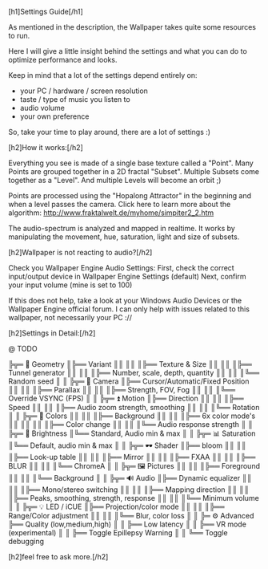 [h1]Settings Guide[/h1]

As mentioned in the description, the Wallpaper takes quite some resources to run.

Here I will give a little insight behind the settings and what you can do to optimize performance and looks.

Keep in mind that a lot of the settings depend entirely on:

- your PC / hardware / screen resolution
- taste / type of music you listen to
- audio volume
- your own preference

So, take your time to play around, there are a lot of settings :)

[h2]How it works:[/h2]

Everything you see is made of a single base texture called a "Point".
Many Points are grouped together in a 2D fractal "Subset".
Multiple Subsets come together as a "Level".
And multiple Levels will become an orbit ;)

Points are processed using the "Hopalong Attractor" in the beginning and when a level passes the camera.
Click here to learn more about the algorithm: <http://www.fraktalwelt.de/myhome/simpiter2_2.htm>

The audio-spectrum is analyzed and mapped in realtime.
It works by manipulating the movement, hue, saturation, light and size of subsets.

[h2]Wallpaper is not reacting to audio?[/h2]

Check you Wallpaper Engine Audio Settings:
First, check the correct input/output device in Wallpaper Engine Settings (default)
Next, confirm your input volume (mine is set to 100)

If this does not help, take a look at your Windows Audio Devices or the Wallpaper Engine official forum.
I can only help with issues related to this wallpaper, not necessarily your PC ://

[h2]Settings in Detail:[/h2]

@ TODO

╠╦═ 📐 Geometry
║╠══ Variant
║║
║║
║╠══ Texture & Size
║║
║║
║╠══ Tunnel generator
║║
║║
║╠══ Number, scale, depth, quantity
║║
║║
║╚══ Random seed
║
║
╠╦═ 🎥 Camera
║╠══ Cursor/Automatic/Fixed Position
║║
║║
║╠══ Parallax
║║
║║
║╠══ Strength, FOV, Fog
║║
║║
║╚══ Override VSYNC (FPS)
║
║
╠╦═ ⏫ Motion
║╠══ Direction
║║
║║
║╠══ Speed
║║
║║
║╠══ Audio zoom strength, smoothing
║║
║║
║╚══ Rotation
║
║
╠╦═ 🌈 Colors
║║
║║
║╠══ Background
║║
║║
║╠══ 6x color mode's
║║
║║
║║
║╠══ Color change
║║
║║
║╚══ Audio response strength
║
║
╠╦═ 🔆 Brightness
║╚══ Standard, Audio min & max
║
║
╠╦═ 📊 Saturation
║╚══ Default, audio min & max
║
║
╠╦═ 🕶 Shader
║╠══ bloom
║║
║║
║╠══ Look-up table
║║
║║
║╠══ Mirror
║║
║║
║╠══ FXAA
║║
║║
║╠══ BLUR
║║
║║
║╚══ ChromeA
║
║
╠╦═ 🖼 Pictures
║║
║║
║╠══ Foreground
║║
║║
║╚══ Background
║
║
╠╦═ 🔊 Audio
║╠══ Dynamic equalizer
║║
║║
║╠══ Mono/stereo switching
║║
║║
║╠══ Mapping direction
║║
║║
║╠══ Peaks, smoothing, strength, response
║║
║║
║╚══ Minimum volume
║
║
╠╦═ 💡 LED / iCUE
║╠══ Projection/color mode
║║
║║
║╠══ Range/Color adjustment
║║
║║
║╚══ Blur, color loss
║
║
╠═ ⚙️ Advanced
╠══ Quality (low,medium,high)
║
║
╠══ Low latency
║
║
╠══ VR mode (experimental)
║
║
╠══ Toggle Epillepsy Warning
║
║
╚══ Toggle debugging

[h2]feel free to ask more.[/h2]
